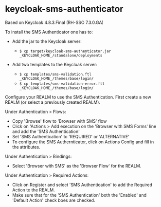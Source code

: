 # keycloak-sms-authenticator

Based on Keycloak 4.8.3.Final (RH-SSO 7.3.0.GA) 

To install the SMS Authenticator one has to:

* Add the jar to the Keycloak server:
  * `$ cp target/keycloak-sms-authenticator.jar _KEYCLOAK_HOME_/standalone/deployments`

* Add two templates to the Keycloak server:
  * `$ cp templates/sms-validation.ftl _KEYCLOAK_HOME_/themes/base/login/`
  * `$ cp templates/sms-validation-error.ftl _KEYCLOAK_HOME_/themes/base/login/`


Configure your REALM to use the SMS Authentication.
First create a new REALM (or select a previously created REALM).

Under Authentication > Flows:
* Copy 'Browse' flow to 'Browser with SMS' flow
* Click on 'Actions > Add execution on the 'Browser with SMS Forms' line and add the 'SMS Authentication'
* Set 'SMS Authentication' to 'REQUIRED' or 'ALTERNATIVE'
* To configure the SMS Authernticator, click on Actions  Config and fill in the attributes.


Under Authentication > Bindings:
* Select 'Browser with SMS' as the 'Browser Flow' for the REALM.

Under Authentication > Required Actions:
* Click on Register and select 'SMS Authentication' to add the Required Action to the REALM.
* Make sure that for the 'SMS Authentication' both the 'Enabled' and 'Default Action' check boes are checked.